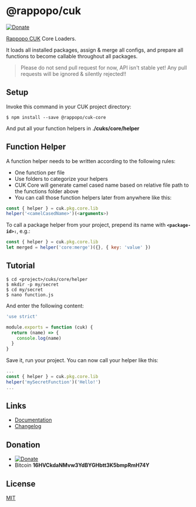 # @rappopo/cuk

[![Donate](https://img.shields.io/badge/Donate-PayPal-green.svg)](https://paypal.me/ardhilukianto)

[Rappopo CUK](https://docs.rappopo.com/cuk/) Core Loaders.

It loads all installed packages, assign & merge all configs, and prepare all functions to become callable throughout all packages.

> Please do not send pull request for now, API isn't stable yet! Any pull requests will be ignored & silently rejected!!

## Setup

Invoke this command in your CUK project directory:

```
$ npm install --save @rappopo/cuk-core
```

And put all your function helpers in **./cuks/core/helper**

## Function Helper

A function helper needs to be written according to the following rules:

- One function per file
- Use folders to categorize your helpers
- CUK Core will generate camel cased name based on relative file path to the functions folder above
- You can call those function helpers later from anywhere like this:

```js
const { helper } = cuk.pkg.core.lib
helper('<camelCasedName>')(<arguments>)
```

To call a package helper from your project, prepend its name with **`<package-id>:`**, e.g.:

```js
const { helper } = cuk.pkg.core.lib
let merged = helper('core:merge')({}, { key: 'value' })
```


## Tutorial

```
$ cd <project>/cuks/core/helper
$ mkdir -p my/secret
$ cd my/secret
$ nano function.js
```

And enter the following content:

```js
'use strict'

module.exports = function (cuk) {
  return (name) => {
    console.log(name)
  }
}
```

Save it, run your project. You can now call your helper like this:

```js
...
const { helper } = cuk.pkg.core.lib
helper('mySecretFunction')('Hello!')
...
```

## Links

* [Documentation](https://docs.rappopo.com/cuk/)
* [Changelog](CHANGELOG.md)

## Donation
* [![Donate](https://img.shields.io/badge/Donate-PayPal-green.svg)](https://paypal.me/ardhilukianto)
* Bitcoin **16HVCkdaNMvw3YdBYGHbtt3K5bmpRmH74Y**

## License

[MIT](LICENSE.md)
